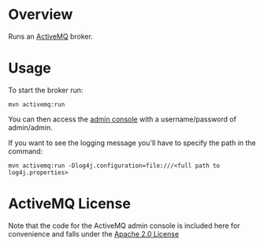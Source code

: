 Overview
========

Runs an [ActiveMQ](http://activemq.apache.org) broker.

Usage
=====

To start the broker run:

    mvn activemq:run
    
You can then access the [admin console](http://localhost:8161/admin)
with a username/password of admin/admin.

If you want to see the logging message you'll have to specify the path in the command:

    mvn activemq:run -Dlog4j.configuration=file:///<full path to log4j.properties>
    

ActiveMQ License
================

Note that the code for the ActiveMQ admin console is included here for convenience and
falls under the [Apache 2.0 License](http://www.apache.org/licenses/LICENSE-2.0.html)